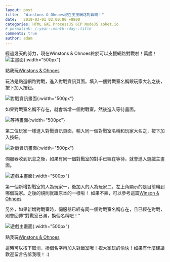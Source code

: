 ```yaml
---
layout: post
title:  "Winstons & Ohnoes現在支援網路對戰囉！"
date:   2019-03-01 02:00:00 +0800
categories: HTML GAE ProcessJS GCP NodeJS soket.io
# permalink: /:year-:month-:day-:title
comments: true
author: adam
---
```

經過幾天的努力，現在Winstons & Ohnoes終於可以支援網路對戰啦！萬歲！
![主畫面]({{site.baseurl}}/images/WinstonNOhnoesv2_main.png){:width="500px"}

點我玩[Winstons & Ohnoes][gpc-winstons-and-ohnoes]

玩法是點選網路對戰，進入對戰資訊頁面。填入一個對戰室名稱跟玩家大名之後，按下加入按鈕。

![對戰資訊畫面]({{site.baseurl}}/images/WinstonNOhnoesV2_BattleInfo.png){:width="500px"}

如果對戰室名稱不存在，就會新增一個對戰室。然後進入等待畫面。

![等待畫面]({{site.baseurl}}/images/WinstonNOhnoesV2_Waiting.png){:width="500px"}

第二位玩家一樣進入對戰資訊頁面，輸入同一個對戰室名稱和玩家大名之，按下加入按鈕。

![對戰資訊畫面]({{site.baseurl}}/images/WinstonNOhnoesV2_Player2.png){:width="500px"}

伺服器收到訊息之後，如果有同一個對戰室的對手已經在等待，就會進入遊戲主畫面。

![遊戲主畫面]({{site.baseurl}}/images/WinstonNOhnoesV2_Game.png){:width="500px"}

第一個新增對戰室的人為玩家一，後加入的人為玩家二。左上角顯示的是目前輪到哪個玩家。之後的規則就跟原本的一樣啦！
如果不熟，可以參考這篇[Winson & Ohnoes][winston-and-ohnones]

另外，如果新增對戰室時，伺服器已經有同一個對戰室名稱存在，且已經在對戰，則會回傳"對戰室已滿，換個名稱吧！"

![遊戲主畫面]({{site.baseurl}}/images/WinstonNOhnoesV2_BattleFull.png){:width="500px"}

點我玩[Winstons & Ohnoes][gpc-winstons-and-ohnoes]

這時可以按下取消，換個名字再加入對戰室哦！祝大家玩的愉快！如果有什麼建議歡迎留言告訴我哦！ :)

[winston-and-ohnones]: https://shincar.github.io/blogs/2019-02-15-winston-and-ohnoes
[gpc-winstons-and-ohnoes]: https://20190301t085415-dot-shincar.appspot.com/
